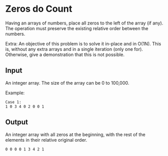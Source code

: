 # Zeros do Count

Having an arrays of numbers, place all zeros to the left of the array (if any).
The operation must preserve the existing relative order between the numbers.

Extra:
An objective of this problem is to solve it in-place and in O(1N).
This is, without any extra arrays and in a single iteration (only one for).
Otherwise, give a demonstration that this is not possible.

## Input 
An integer array. The size of the array can be 0 to 100,000.

Example:

```
Case 1:
1 0 3 4 0 2 0 0 1
```

## Output

An integer array with all zeros at the beginning, with the rest of the elements
in their relative original order.

```
0 0 0 0 1 3 4 2 1
```
